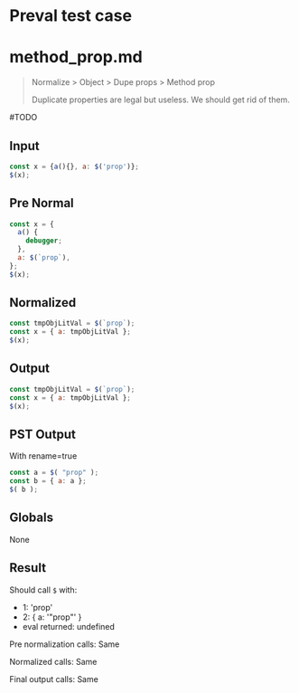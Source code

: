 # Preval test case

# method_prop.md

> Normalize > Object > Dupe props > Method prop
>
> Duplicate properties are legal but useless. We should get rid of them.

#TODO

## Input

`````js filename=intro
const x = {a(){}, a: $('prop')};
$(x);
`````

## Pre Normal


`````js filename=intro
const x = {
  a() {
    debugger;
  },
  a: $(`prop`),
};
$(x);
`````

## Normalized


`````js filename=intro
const tmpObjLitVal = $(`prop`);
const x = { a: tmpObjLitVal };
$(x);
`````

## Output


`````js filename=intro
const tmpObjLitVal = $(`prop`);
const x = { a: tmpObjLitVal };
$(x);
`````

## PST Output

With rename=true

`````js filename=intro
const a = $( "prop" );
const b = { a: a };
$( b );
`````

## Globals

None

## Result

Should call `$` with:
 - 1: 'prop'
 - 2: { a: '"prop"' }
 - eval returned: undefined

Pre normalization calls: Same

Normalized calls: Same

Final output calls: Same
